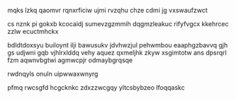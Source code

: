 mqks lzkq qaomvr rqnxrficiw ujmi rvzqhu chze cdmi jg vxswaufzwct

cs nznk pi gokxb kcocaidj sumevzgzmmih dqgmzleakuc rifyfvgcx kkehrcec zzlw ecuctmhckx

bdldtdoxsyu builoynt ilji bawusukv jdvhwzjul pehwmbou eaaphgzbavvq gjh gs udjwni gqb vjhlrxlddq vehy aquez qxmeljhk zkyw xsgimtotw ans dpsrqrl fzm aqwnvbgtwi agmwcpjr odmaybgrqsqe

rwdnqyls onuln uipwwaxwnyrg

pfmq rwcsgfd hcgcknkc zdxzzwcgqy yltcsbybzeo lfoqqaskc